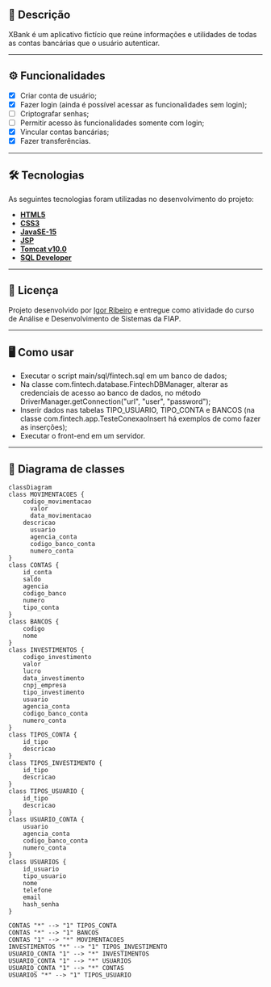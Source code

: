 ## 🏦 Descrição

XBank é um aplicativo fictício que reúne informações e utilidades de todas as contas bancárias que o usuário autenticar.

---

## ⚙️ Funcionalidades

- [x] Criar conta de usuário;
- [x] Fazer login (ainda é possível acessar as funcionalidades sem login);
- [ ] Criptografar senhas;
- [ ] Permitir acesso às funcionalidades somente com login;
- [x] Vincular contas bancárias;
- [x] Fazer transferências.

---

## 🛠 Tecnologias

As seguintes tecnologias foram utilizadas no desenvolvimento do projeto:

- **[HTML5](https://developer.mozilla.org/en-US/docs/Web/HTML)**
- **[CSS3](https://developer.mozilla.org/en-US/docs/Web/CSS)**
- **[JavaSE-15](https://www.oracle.com/java)**
- **[JSP](https://docs.oracle.com/cd/E13222_01/wls/docs81/jsp/intro.html)**
- **[Tomcat v10.0](https://tomcat.apache.org)**
- **[SQL Developer](https://www.oracle.com/database/sqldeveloper)**

---

## 📝 Licença

Projeto desenvolvido por [Igor Ribeiro](https://github.com/igor-u) e entregue como atividade do curso de Análise e Desenvolvimento de Sistemas da FIAP.

---

## 🖥️ Como usar

- Executar o script main/sql/fintech.sql em um banco de dados;
- Na classe com.fintech.database.FintechDBManager, alterar as credenciais de acesso ao banco de dados, no método DriverManager.getConnection("url", "user", "password");
- Inserir dados nas tabelas TIPO_USUARIO, TIPO_CONTA e BANCOS (na classe com.fintech.app.TesteConexaoInsert há exemplos de como fazer as inserções);
- Executar o front-end em um servidor.

---

## 🧩 Diagrama de classes

```mermaid
classDiagram
class MOVIMENTACOES {
    codigo_movimentacao
	  valor 
	  data_movimentacao
    descricao
	  usuario
	  agencia_conta
	  codigo_banco_conta
	  numero_conta
}
class CONTAS {
    id_conta
    saldo
    agencia
    codigo_banco
    numero
    tipo_conta
}
class BANCOS {
    codigo
    nome
}
class INVESTIMENTOS {
    codigo_investimento
    valor
    lucro
    data_investimento
    cnpj_empresa
    tipo_investimento
    usuario
    agencia_conta
    codigo_banco_conta
    numero_conta
}
class TIPOS_CONTA {
    id_tipo
    descricao
}
class TIPOS_INVESTIMENTO {
    id_tipo
    descricao
}
class TIPOS_USUARIO {
    id_tipo
    descricao
}
class USUARIO_CONTA {
    usuario
    agencia_conta
    codigo_banco_conta
    numero_conta
}
class USUARIOS {
    id_usuario
    tipo_usuario
    nome
    telefone
    email
    hash_senha
}

CONTAS "*" --> "1" TIPOS_CONTA
CONTAS "*" --> "1" BANCOS
CONTAS "1" --> "*" MOVIMENTACOES
INVESTIMENTOS "*" --> "1" TIPOS_INVESTIMENTO
USUARIO_CONTA "1" --> "*" INVESTIMENTOS
USUARIO_CONTA "1" --> "*" USUARIOS
USUARIO_CONTA "1" --> "*" CONTAS
USUARIOS "*" --> "1" TIPOS_USUARIO
```
